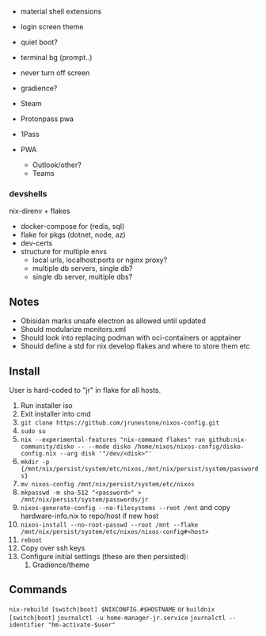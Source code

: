 * material shell extensions
* login screen theme
* quiet boot?
* terminal bg (prompt..)
* never turn off screen
* gradience?

* Steam
* Protonpass pwa
* 1Pass
* PWA
    * Outlook/other?
    * Teams

### devshells
nix-direnv + flakes
* docker-compose for (redis, sql)
* flake for pkgs (dotnet, node, az)
* dev-certs
* structure for multiple envs
  * local urls, localhost:ports or nginx proxy?
  * multiple db servers, single db?
  * single db server, multiple dbs?

## Notes
* Obisidan marks unsafe electron as allowed until updated
* Should modularize monitors.xml
* Should look into replacing podman with oci-containers or apptainer
* Should define a std for nix develop flakes and where to store them etc

## Install
User is hard-coded to "jr" in flake for all hosts.

1. Run installer iso
2. Exit installer into cmd
3. `git clone https://github.com/jrunestone/nixos-config.git`
4. `sudo su`
5. `nix --experimental-features "nix-command flakes" run github:nix-community/disko -- --mode disko /home/nixos/nixos-config/disko-config.nix --arg disk '"/dev/<disk>"'`
6. `mkdir -p {/mnt/nix/persist/system/etc/nixos,/mnt/nix/persist/system/passwords}`
7. `mv nixos-config /mnt/nix/persist/system/etc/nixos`
8. `mkpasswd -m sha-512 "<password>" > /mnt/nix/persist/system/passwords/jr`
9. `nixos-generate-config --no-filesystems --root /mnt` and copy hardware-info.nix to repo/host if new host
10. `nixos-install --no-root-passwd --root /mnt --flake /mnt/nix/persist/system/etc/nixos/nixos-config#<host>`
11. `reboot`
12. Copy over ssh keys
13. Configure initial settings (these are then persisted):
    1. Gradience/theme

## Commands
`nix-rebuild [switch|boot] $NIXCONFIG.#$HOSTNAME` or `buildnix [switch|boot]`
`journalctl -u home-manager-jr.service`
`journalctl --identifier "hm-activate-$user"`
